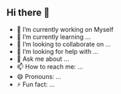 ## Hi there 👋

<!--
**MonserratGlez/MonserratGlez** is a ✨ _special_ ✨ repository because its `README.md` (this file) appears on your GitHub profile. -->

- 🔭 I’m currently working on Myself
- 🌱 I’m currently learning ...
- 👯 I’m looking to collaborate on ...
- 🤔 I’m looking for help with ...
- 💬 Ask me about ...
- 📫 How to reach me: ...
- 😄 Pronouns: ...
- ⚡ Fun fact: ...

